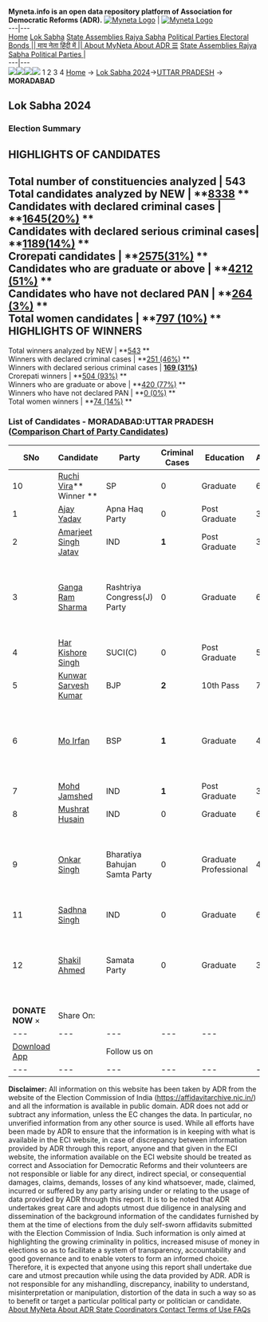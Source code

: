 **Myneta.info is an open data repository platform of Association for Democratic Reforms (ADR).**
[![Myneta Logo](https://www.myneta.info/lib/img/myneta-logo.png)](https://www.myneta.info/) | [![Myneta Logo](https://www.myneta.info/lib/img/adr-logo.png)](https://adrindia.org)  
---|---  
[Home](https://www.myneta.info/) [Lok Sabha](https://www.myneta.info/#ls "Lok Sabha") [ State Assemblies ](https://www.myneta.info/#sa "State Assemblies") [Rajya Sabha](https://www.myneta.info/#rs "Rajya Sabha") [Political Parties ](https://www.myneta.info/party "Political Parties") [ Electoral Bonds ](https://www.myneta.info/electoral_bonds "Electoral Bonds") [ || माय नेता हिंदी में || ](https://translate.google.co.in/translate?prev=hp&hl=en&js=y&u=www.myneta.info&sl=en&tl=hi&history_state0=) [ About MyNeta ](https://adrindia.org/content/about-myneta) [ About ADR ](https://adrindia.org/about-adr/who-we-are) [☰](javascript:void\(0\))
[ State Assemblies ](https://www.myneta.info/#sa "State Assemblies") [ Rajya Sabha ](https://www.myneta.info/#rs "Rajya Sabha") [ Political Parties ](https://www.myneta.info/party "Political Parties")
|   
---|---  
![](https://www.myneta.info/lib/img/banner/banner-1.png)![](https://www.myneta.info/lib/img/banner/banner-2.png)![](https://www.myneta.info/lib/img/banner/banner-3.png)![](https://www.myneta.info/lib/img/banner/banner-4.png)
1  2  3  4 
[Home](https://www.myneta.info/) → [Lok Sabha 2024](https://www.myneta.info/LokSabha2024/)→[UTTAR PRADESH](https://www.myneta.info/LokSabha2024/index.php?action=show_constituencies&state_id=35) → **MORADABAD**
### 
## Lok Sabha 2024
###  Election Summary 
HIGHLIGHTS OF CANDIDATES  
---  
Total number of constituencies analyzed |  543   
Total candidates analyzed by NEW | **[8338](https://www.myneta.info/LokSabha2024/index.php?action=summary&subAction=candidates_analyzed&sort=candidate#summary) **  
Candidates with declared criminal cases | **[1645(20%)](https://www.myneta.info/LokSabha2024/index.php?action=summary&subAction=crime&sort=candidate#summary) **  
Candidates with declared serious criminal cases| **[1189(14%)](https://www.myneta.info/LokSabha2024/index.php?action=summary&subAction=serious_crime&sort=candidate#summary) **  
Crorepati candidates | **[2575(31%)](https://www.myneta.info/LokSabha2024/index.php?action=summary&subAction=crorepati&sort=candidate#summary) **  
Candidates who are graduate or above | **[4212 (51%)](https://www.myneta.info/LokSabha2024/index.php?action=summary&subAction=education&sort=candidate#summary) **  
Candidates who have not declared PAN | **[264 (3%)](https://www.myneta.info/LokSabha2024/index.php?action=summary&subAction=without_pan&sort=candidate#summary) **  
Total women candidates | **[797 (10%)](https://www.myneta.info/LokSabha2024/index.php?action=summary&subAction=women_candidate&sort=candidate#summary) **  
HIGHLIGHTS OF WINNERS  
---  
Total winners analyzed by NEW | **[543](https://www.myneta.info/LokSabha2024/index.php?action=summary&subAction=winner_analyzed&sort=candidate#summary) **  
Winners with declared criminal cases | **[251 (46%)](https://www.myneta.info/LokSabha2024/index.php?action=summary&subAction=winner_crime&sort=candidate#summary) **  
Winners with declared serious criminal cases | **[169 (31%)](https://www.myneta.info/LokSabha2024/index.php?action=summary&subAction=winner_serious_crime&sort=candidate#summary)**  
Crorepati winners | **[504 (93%)](https://www.myneta.info/LokSabha2024/index.php?action=summary&subAction=winner_crorepati&sort=candidate#summary) **  
Winners who are graduate or above | **[420 (77%)](https://www.myneta.info/LokSabha2024/index.php?action=summary&subAction=winner_education&sort=candidate#summary) **  
Winners who have not declared PAN | **[0 (0%)](https://www.myneta.info/LokSabha2024/index.php?action=summary&subAction=winner_without_pan&sort=candidate#summary) **  
Total women winners | **[74 (14%)](https://www.myneta.info/LokSabha2024/index.php?action=summary&subAction=winner_women&sort=candidate#summary) **  
### List of Candidates - MORADABAD:UTTAR PRADESH ([Comparison Chart of Party Candidates](https://www.myneta.info/LokSabha2024/comparisonchart.php?constituency_id=453))
SNo | Candidate| Party| Criminal Cases| Education| Age| Total Assets| Liabilities  
---|---|---|---|---|---|---|---  
10  | [Ruchi Vira](https://www.myneta.info/LokSabha2024/candidate.php?candidate_id=877)** Winner ** | SP | 0 | Graduate| 62 | Rs 28,05,88,320 ~ 28 Crore+ | Rs 0 ~   
1  | [Ajay Yadav](https://www.myneta.info/LokSabha2024/candidate.php?candidate_id=873) | Apna Haq Party | 0 | Post Graduate| 32 | Rs 44,20,000 ~ 44 Lacs+ | Rs 0 ~   
2  | [Amarjeet Singh Jatav](https://www.myneta.info/LokSabha2024/candidate.php?candidate_id=879) | IND | **1** | Post Graduate| 34 | Rs 4,80,000 ~ 4 Lacs+ | Rs 0 ~   
3  | [Ganga Ram Sharma](https://www.myneta.info/LokSabha2024/candidate.php?candidate_id=876) | Rashtriya Congress(J) Party | 0 | Graduate| 62 | ![](https://myneta.info/image_v2.php?myneta_folder=LokSabha2024&candidate_id=876&col=ta) | ![](https://myneta.info/image_v2.php?myneta_folder=LokSabha2024&candidate_id=876&col=lia)  
4  | [Har Kishore Singh](https://www.myneta.info/LokSabha2024/candidate.php?candidate_id=40) | SUCI(C) | 0 | Post Graduate| 52 | Rs 67,74,000 ~ 67 Lacs+ | Rs 5,00,000 ~ 5 Lacs+  
5  | [Kunwar Sarvesh Kumar](https://www.myneta.info/LokSabha2024/candidate.php?candidate_id=293) | BJP | **2** | 10th Pass| 72 | Rs 16,14,10,582 ~ 16 Crore+ | Rs 6,00,000 ~ 6 Lacs+  
6  | [Mo Irfan](https://www.myneta.info/LokSabha2024/candidate.php?candidate_id=292) | BSP | **1** | Graduate| 46 | ![](https://myneta.info/image_v2.php?myneta_folder=LokSabha2024&candidate_id=292&col=ta) | ![](https://myneta.info/image_v2.php?myneta_folder=LokSabha2024&candidate_id=292&col=lia)  
7  | [Mohd Jamshed](https://www.myneta.info/LokSabha2024/candidate.php?candidate_id=880) | IND | **1** | Post Graduate| 38 | Rs 47,84,314 ~ 47 Lacs+ | Rs 0 ~   
8  | [Mushrat Husain](https://www.myneta.info/LokSabha2024/candidate.php?candidate_id=878) | IND | 0 | Graduate| 62 | Rs 35,50,000 ~ 35 Lacs+ | Rs 0 ~   
9  | [Onkar Singh](https://www.myneta.info/LokSabha2024/candidate.php?candidate_id=881) | Bharatiya Bahujan Samta Party | 0 | Graduate Professional| 47 | ![](https://myneta.info/image_v2.php?myneta_folder=LokSabha2024&candidate_id=881&col=ta) | ![](https://myneta.info/image_v2.php?myneta_folder=LokSabha2024&candidate_id=881&col=lia)  
11  | [Sadhna Singh](https://www.myneta.info/LokSabha2024/candidate.php?candidate_id=882) | IND | 0 | Graduate| 64 | Rs 16,14,10,582 ~ 16 Crore+ | Rs 6,00,000 ~ 6 Lacs+  
12  | [Shakil Ahmed](https://www.myneta.info/LokSabha2024/candidate.php?candidate_id=875) | Samata Party | 0 | Graduate| 36 | ![](https://myneta.info/image_v2.php?myneta_folder=LokSabha2024&candidate_id=875&col=ta) | ![](https://myneta.info/image_v2.php?myneta_folder=LokSabha2024&candidate_id=875&col=lia)  
|  **DONATE NOW** × |  Share On:  | [](https://api.whatsapp.com/send?text=https%3A%2F%2Fmyneta.info%2Fpunjab2022%2Findex.php%3Faction%3Dshow_constituencies%26state_id%3D19) | [](https://www.facebook.com/sharer/sharer.php?u=https%3A%2F%2Fmyneta.info%2Fpunjab2022%2Findex.php%3Faction%3Dshow_constituencies%26state_id%3D19) | [](https://twitter.com/share?url=https%3A%2F%2Fmyneta.info%2Fpunjab2022%2Findex.php%3Faction%3Dshow_constituencies%26state_id%3D19)  
---|---|---|---|---  
| [ Download App ](https://play.google.com/store/apps/details?id=com.webrosoft.myneta1&pcampaignid=pcampaignidMKT-Other-global-all-co-prtnr-py-PartBadge-Mar2515-1) | [](https://play.google.com/store/apps/details?id=com.webrosoft.myneta1&pcampaignid=pcampaignidMKT-Other-global-all-co-prtnr-py-PartBadge-Mar2515-1) |  Follow us on  | [](https://www.facebook.com/adrindia.org/) | [](https://twitter.com/adrspeaks) | [](https://groups.google.com/g/national-election-watch?hl=en&pli=1) | [](https://www.instagram.com/adrspeaks/) | [](https://www.youtube.com/user/adrspeaks) | [](https://sharechat.com/profile/adrspeaks)  
---|---|---|---|---|---|---|---|---  
**Disclaimer:** All information on this website has been taken by ADR from the website of the Election Commission of India (https://affidavitarchive.nic.in/) and all the information is available in public domain. ADR does not add or subtract any information, unless the EC changes the data. In particular, no unverified information from any other source is used. While all efforts have been made by ADR to ensure that the information is in keeping with what is available in the ECI website, in case of discrepancy between information provided by ADR through this report, anyone and that given in the ECI website, the information available on the ECI website should be treated as correct and Association for Democratic Reforms and their volunteers are not responsible or liable for any direct, indirect special, or consequential damages, claims, demands, losses of any kind whatsoever, made, claimed, incurred or suffered by any party arising under or relating to the usage of data provided by ADR through this report. It is to be noted that ADR undertakes great care and adopts utmost due diligence in analysing and dissemination of the background information of the candidates furnished by them at the time of elections from the duly self-sworn affidavits submitted with the Election Commission of India. Such information is only aimed at highlighting the growing criminality in politics, increased misuse of money in elections so as to facilitate a system of transparency, accountability and good governance and to enable voters to form an informed choice. Therefore, it is expected that anyone using this report shall undertake due care and utmost precaution while using the data provided by ADR. ADR is not responsible for any mishandling, discrepancy, inability to understand, misinterpretation or manipulation, distortion of the data in such a way so as to benefit or target a particular political party or politician or candidate. 
[ About MyNeta ](https://adrindia.org/content/about-myneta) [ About ADR ](https://adrindia.org/about-adr/who-we-are) [ State Coordinators ](https://adrindia.org/about-adr/state-coordinators) [ Contact ](https://adrindia.org/contact-us) [ Terms of Use ](https://adrindia.org/content/adr-terms-use) [ FAQs ](https://adrindia.org/content/faqs)
